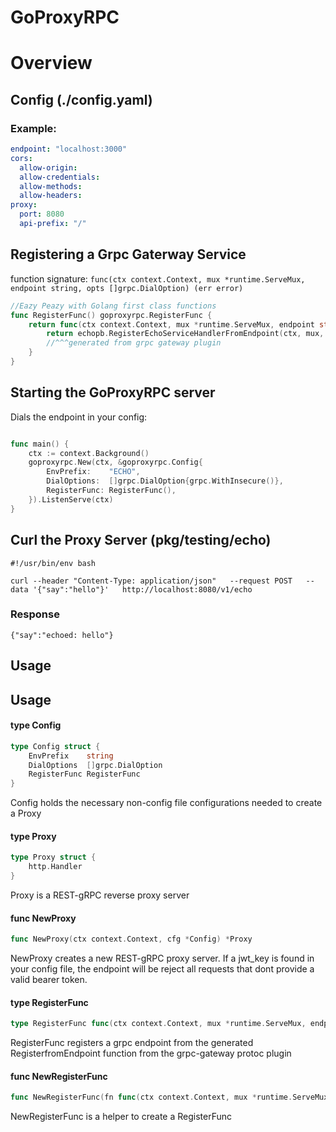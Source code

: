 # GoProxyRPC

# Overview

## Config (./config.yaml)

### Example:
```yaml
endpoint: "localhost:3000"
cors:
  allow-origin:
  allow-credentials:
  allow-methods:
  allow-headers:
proxy:
  port: 8080
  api-prefix: "/"
```

## Registering a Grpc Gaterway Service

function signature: `func(ctx context.Context, mux *runtime.ServeMux, endpoint string, opts []grpc.DialOption) (err error)`

```go
//Eazy Peazy with Golang first class functions
func RegisterFunc() goproxyrpc.RegisterFunc {
	return func(ctx context.Context, mux *runtime.ServeMux, endpoint string, opts []grpc.DialOption) (err error) {
		return echopb.RegisterEchoServiceHandlerFromEndpoint(ctx, mux, endpoint, opts)
		//^^^generated from grpc gateway plugin	
    }
}
```


## Starting the GoProxyRPC server
Dials the endpoint in your config:

```go

func main() {
	ctx := context.Background()
	goproxyrpc.New(ctx, &goproxyrpc.Config{
		EnvPrefix:    "ECHO",
		DialOptions:  []grpc.DialOption{grpc.WithInsecure()},
		RegisterFunc: RegisterFunc(),
	}).ListenServe(ctx)
}

```

## Curl the Proxy Server (pkg/testing/echo)

```text
#!/usr/bin/env bash

curl --header "Content-Type: application/json"   --request POST   --data '{"say":"hello"}'   http://localhost:8080/v1/echo
```
### Response

`{"say":"echoed: hello"}`

## Usage

## Usage

#### type Config

```go
type Config struct {
	EnvPrefix    string
	DialOptions  []grpc.DialOption
	RegisterFunc RegisterFunc
}
```

Config holds the necessary non-config file configurations needed to create a
Proxy

#### type Proxy

```go
type Proxy struct {
	http.Handler
}
```

Proxy is a REST-gRPC reverse proxy server

#### func  NewProxy

```go
func NewProxy(ctx context.Context, cfg *Config) *Proxy
```
NewProxy creates a new REST-gRPC proxy server. If a jwt_key is found in your
config file, the endpoint will be reject all requests that dont provide a valid
bearer token.

#### type RegisterFunc

```go
type RegisterFunc func(ctx context.Context, mux *runtime.ServeMux, endpoint string, opts []grpc.DialOption) (err error)
```

RegisterFunc registers a grpc endpoint from the generated RegisterfromEndpoint
function from the grpc-gateway protoc plugin

#### func  NewRegisterFunc

```go
func NewRegisterFunc(fn func(ctx context.Context, mux *runtime.ServeMux, endpoint string, opts []grpc.DialOption) (err error)) RegisterFunc
```
NewRegisterFunc is a helper to create a RegisterFunc

